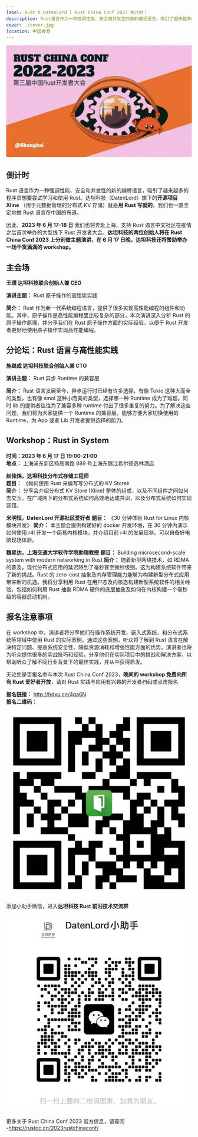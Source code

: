 ```yaml
---
label: Rust X DatenLord l Rust China Conf 2023 倒计时！
description: Rust语言作为一种强调性能、安全和并发性的新的编程语言，吸引了越来越多的程序员想要尝试学习和使用Rust。达坦科技（DatenLord）旗下的开源项目Xline （用于元数据管理的分布式KV存储）就是用Rust写就的，我们也一直坚定地做Rust语言在中国的布道。
cover: ./cover.jpg
location: 中国香港
---
```


![封面](./cover.jpg)

## 倒计时

Rust 语言作为一种强调性能、安全和并发性的新的编程语言，吸引了越来越多的程序员想要尝试学习和使用 Rust。达坦科技（DatenLord）旗下的**开源项目 Xline** （用于元数据管理的分布式 KV 存储）就是**用 Rust 写就的**，我们也一直坚定地做 Rust 语言在中国的布道。

因此，**2023 年 6 月 17-18 日** 我们也将奔赴上海，支持 Rust 语言中文社区在疫情之后首次举办的大型线下 Rust 开发者大会。**达坦科技的两位创始人将在 Rust China Conf 2023 上分别做主题演讲，在 6 月 17 日晚，达坦科技还将赞助举办一场干货满满的 workshop。**

## 主会场

**王璞 达坦科技联合创始人兼 CEO**

**演讲主题：** Rust 原子操作的高性能实践

**简介：** Rust 作为新一代系统编程语言，提供了很多实现高性能编程的组件和功能。其中，原子操作是高性能编程里比较复杂的部分，本次演讲深入分析 Rust 的原子操作原理，并分享我们在 Rust 原子操作方面的实际经验，以便于 Rust 开发者更好地使用原子操作实现高性能编程。

## 分论坛：Rust 语言与高性能实践

**施继成 达坦科技联合创始人兼 CTO**

**演讲主题：** Rust 异步 Runtime 的兼容层

**简介：** Rust 语言发展至今，异步运行时已经有许多选择，有像 Tokio 这种大而全的类型，也有像 smol 这种小而美的类型，选择哪一种 Runtime 成为了难题。同时 lib 的提供者往往为了兼容多种 runtime 付出了很多重复的努力。为了解决这些问题，我们将为大家提供一个 Runtime 的兼容层，能够方便大家切换使用的 Runtime，为 App 或者 Lib 开发者提供选择的能力。

## Workshop：Rust in System

**时间：2023 年 6 月 17 日 19:00-21:00**  
**地点：** 上海浦东新区杨高南路 889 号上海东锦江希尔顿逸林酒店

**赵佳炜，达坦科技分布式存储工程师**  
**题目：** 《如何使用 Rust 来编写写分布式的 KV Store》  
**简介：** 分享会介绍分布式 KV Store (Xline) 整体的组成，以及不同组件之间如何去交互。在广域网下的分布式系统如何高效地达成共识，以及分布式系统如何实现容错。

**米明恒，DatenLord 开源社区爱好者**
**题目：** 《30 分钟体验 Rust for Linux 内核模块开发》
**简介：** 本主题会提供构建好的 docker 开发环境，在 30 分钟内演示如何使用 r4l 开发一个简易内核模块，并介绍目前 r4l 的发展现状。可以自备好电脑现场体验。

**魏星达，上海交通大学软件学院助理教授**
**题目：** Building microsecond-scale system with modern networking in Rust
**简介：** 随着新型网络技术，如 RDMA 的普及，现代分布式应用的延迟降到了毫秒甚至微秒级别。这为构建系统软件带来了新的挑战。Rust 的 zero-cost 抽象及内存管理能力能够为构建新型分布式应用带来新的机遇。我将分享利用 Rust 在用户态及内核态构建新型系统软件的相关经验，包括如何利用 Rust 抽象 RDMA 硬件的底层抽象及如何在内核构建一个毫秒级的容器启动机制。

## 报名注意事项

在 workshop 中，演讲者将分享他们在操作系统开发、嵌入式系统、和分布式系统等领域中使用 Rust 的实际案例。通过这些案例，听众将了解到 Rust 语言在解决特定问题、提高系统安全性、降低资源消耗和增强性能方面的优势。演讲者也将为听众提供很多的实战技巧和经验，分享他们在实际项目中的挑战和解决方案，以帮助听众了解不同行业背景下的最佳实践，并从中获得启发。

无论您是否报名参与本次 Rust China Conf 2023，**晚间的 workshop 免费向所有 Rust 爱好者开放**，请对 Rust 实践与应用有兴趣的开发者扫码或点击报名

**报名链接：** http://hdxu.cn/4qa6N  
**报名二维码：**

![封面](./image1.jpg)

添加小助手微信，进入**达坦科技 Rust 前沿技术交流群**

![封面](./image2.jpg)

更多关于 Rust China Conf 2023 官方信息，请查阅  
-https://rustcc.cn/2023rustchinaconf/
